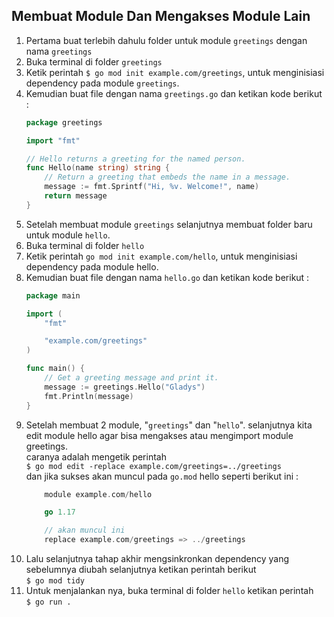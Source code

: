 ## Membuat Module Dan Mengakses Module Lain
1. Pertama buat terlebih dahulu folder untuk module `greetings` dengan nama `greetings`
2. Buka terminal di folder `greetings` 
3. Ketik perintah `$ go mod init example.com/greetings`, untuk menginisiasi dependency pada module `greetings`.
4. Kemudian buat file dengan nama `greetings.go` dan ketikan kode berikut : 
    ```go
    package greetings

    import "fmt"

    // Hello returns a greeting for the named person.
    func Hello(name string) string {
        // Return a greeting that embeds the name in a message.
        message := fmt.Sprintf("Hi, %v. Welcome!", name)
        return message
    }
    ```
5. Setelah membuat module `greetings` selanjutnya membuat folder baru untuk module `hello`.
6. Buka terminal di folder `hello`
7. Ketik perintah `go mod init example.com/hello`, untuk menginisiasi dependency pada module hello.
8. Kemudian buat file dengan nama `hello.go` dan ketikan kode berikut :
    ```go
    package main

    import (
        "fmt"

        "example.com/greetings"
    )

    func main() {
        // Get a greeting message and print it.
        message := greetings.Hello("Gladys")
        fmt.Println(message)
    }
    ```
9. Setelah membuat 2 module, "`greetings`" dan "`hello`". selanjutnya kita edit module hello agar bisa mengakses atau mengimport module greetings.  
caranya adalah mengetik perintah  
`$ go mod edit -replace example.com/greetings=../greetings`  
dan jika sukses akan muncul pada `go.mod` hello seperti berikut ini :  
    ```go
        module example.com/hello

        go 1.17

        // akan muncul ini
        replace example.com/greetings => ../greetings
    ```
10. Lalu selanjutnya tahap akhir mengsinkronkan dependency yang sebelumnya diubah selanjutnya ketikan perintah berikut  
`$ go mod tidy`
11. Untuk menjalankan nya, buka terminal di folder `hello` ketikan perintah  
`$ go run .`